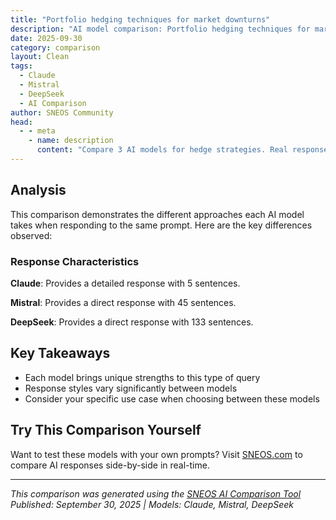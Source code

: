 ```yaml
---
title: "Portfolio hedging techniques for market downturns"
description: "AI model comparison: Portfolio hedging techniques for market downturns..."
date: 2025-09-30
category: comparison
layout: Clean
tags:
  - Claude
  - Mistral
  - DeepSeek
  - AI Comparison
author: SNEOS Community
head:
  - - meta
    - name: description
      content: "Compare 3 AI models for hedge strategies. Real responses from Claude, Mistral, DeepSeek with detailed analysis."
---
```


<ChatComparison
  title="Portfolio hedging techniques for market downturns"
  prompt="Portfolio hedging techniques for market downturns"
  :responses='{
    "Claude": "# Portfolio Hedging Techniques for Market Downturns\n\n## Traditional Hedging Strategies\n\n### **1. Portfolio Diversification**\n- **Asset Class Diversification**: Spread investments across stocks, bonds, commodities, and real estate\n- **Geographic Diversification**: Include international and emerging markets\n- **Sector Diversification**: Avoid concentration in any single industry\n- **Correlation Analysis**: Choose assets with low or negative correlations\n\n### **2. Bond Allocation**\n- **Government Bonds**: Treasury securities as safe havens\n- **TIPS**: Treasury Inflation-Protected Securities for inflation hedging\n- **High-Grade Corporate Bonds**: Investment-grade debt instruments\n- **Bond Laddering**: Staggered maturity dates for liquidity management\n\n### **3. Cash and Cash Equivalents**\n- **Money Market Funds**: Low-risk, liquid investments\n- **High-Yield Savings**: FDIC-insured accounts\n- **Short-Term CDs**: Capital preservation with modest returns\n- **Treasury Bills**: Government-backed short-term securities\n\n## Derivatives-Based Hedging\n\n### **Put Options**\n- **Portfolio Insurance**: Buy puts on individual holdings or index ETFs\n- **Protective Puts**: Long stock \u002B long put strategy\n- **Put Spreads**: Cost-effective downside protection with limited upside\n\n### **Volatility Hedging**\n- **VIX Options**: Profit from increased market volatility\n- **Volatility ETFs**: VXX, UVXY for direct volatility exposure\n- **Volatility Targeting**: Adjust portfolio based on volatility levels\n\n### **Short Selling and Inverse ETFs**\n- **Strategic Short Positions**: Hedge specific sector or market exposure\n- **Inverse ETFs**: SH (S\u0026P 500), PSQ (Nasdaq) for market hedging\n- **Leveraged Inverse ETFs**: Enhanced hedging for sophisticated investors\n\n## Alternative Investments\n\n### **Precious Metals**\n- **Gold**: Traditional inflation and crisis hedge\n- **Silver**: Industrial and precious metal hybrid\n- **Precious Metal ETFs**: GLD, SLV for easy exposure\n- **Physical vs. Paper**: Storage considerations\n\n### **Commodities**\n- **Energy**: Oil, natural gas futures or ETFs\n- **Agricultural**: Food commodities during inflationary periods\n- **Base Metals**: Copper, aluminum for industrial hedging\n- **Commodity Indexes**: Broad-based exposure through funds\n\n### **Real Estate**\n- **REITs**: Real Estate Investment Trusts for diversification\n- **Real Estate Crowdfunding**: Platform-based property investment\n- **Direct Property**: Physical real estate ownership\n- **Infrastructure**: Utilities, toll roads, essential services\n\n## Dynamic Hedging Strategies\n\n### **Tactical Asset Allocation**\n- **Market Timing**: Adjusting allocation based on market conditions\n- **Risk Parity**: Equal risk contribution from all asset classes\n- **Momentum Strategies**: Following market trends\n- **Mean Reversion**: Contrarian approaches during extremes\n\n### **Options Strategies**\n- **Collars**: Protective put \u002B covered call combination\n- **Straddles/Strangles**: Profit from high volatility\n- **Iron Condors**: Benefit from range-bound markets\n- **Calendar Spreads**: Time decay strategies\n\n## Risk Management Techniques\n\n### **Position Sizing**\n- **Kelly Criterion**: Optimal bet sizing formula\n- **Risk Per Trade**: Limit maximum loss per position\n- **Portfolio Heat**: Total risk exposure monitoring\n- **Correlation Adjustments**: Account for position interdependencies\n\n### **Stop-Loss Strategies**\n- **Technical Stops**: Based on chart patterns and support levels\n- **Volatility Stops**: ATR-based stop placement\n- **Time Stops**: Exit after predetermined holding period\n- **Trailing Stops**: Lock in profits while limiting losses\n\n### **Stress Testing**\n- **Scenario Analysis**: Model portfolio performance under various conditions\n- **Monte Carlo Simulation**: Statistical modeling of outcomes\n- **Historical Backtesting**: Test strategies against past market events\n- **Value at Risk (VaR)**: Quantify potential losses\n\n## Implementation Considerations\n\n### **Cost-Benefit Analysis**\n- **Hedge Ratios**: Optimal amount of hedging\n- **Cost of Protection**: Insurance premium vs. benefit\n- **Opportunity Cost**: Returns sacrificed for protection\n- **Time Decay**: Options premium erosion\n\n### **Timing and Duration**\n-",
    "Mistral": "Portfolio hedging techniques are strategies used to protect investments from market downturns. Here are some commonly used techniques:\n\n1. **Diversification**:\n   - **Asset Allocation**: Spread investments across different asset classes like stocks, bonds, real estate, and commodities.\n   - **Sector Diversification**: Ensure that your portfolio includes a mix of sectors such as technology, healthcare, consumer goods, and utilities.\n   - **Geographic Diversification**: Invest in different regions and countries to mitigate risks associated with any single market.\n\n2. **Defensive Stocks**:\n   - Invest in stocks of companies that provide essential goods and services, such as utilities, healthcare, and consumer staples. These sectors tend to be less affected by economic downturns.\n\n3. **Bonds**:\n   - **Government Bonds**: These are considered low-risk and can provide stability during market volatility.\n   - **Corporate Bonds**: High-quality corporate bonds can offer a steady income stream and are generally less volatile than stocks.\n\n4. **Options**:\n   - **Put Options**: Buying put options allows you to sell your stocks at a predetermined price, protecting against significant drops in value.\n   - **Call Options**: Selling call options can generate income, which can offset losses in other parts of the portfolio.\n\n5. **Futures**:\n   - **Index Futures**: Shorting index futures can hedge against a decline in the overall market.\n   - **Commodity Futures**: Investing in commodities like gold, which often rise during market downturns, can provide a hedge.\n\n6. **Inverse ETFs**:\n   - These ETFs are designed to move in the opposite direction of the market or a specific index, providing a hedge against market declines.\n\n7. **Cash and Cash Equivalents**:\n   - Holding a portion of your portfolio in cash or cash equivalents (e.g., money market funds) can provide liquidity and stability during market downturns.\n\n8. **Hedging with Derivatives**:\n   - **Swaps**: Interest rate swaps or currency swaps can be used to manage risk.\n   - **Forward Contracts**: These can be used to lock in prices for future transactions, reducing the impact of market volatility.\n\n9. **Alternative Investments**:\n   - **Real Estate**: Investing in real estate can provide a hedge against stock market volatility.\n   - **Private Equity**: These investments can offer diversification benefits and potentially higher returns.\n\n10. **Risk Management Tools**:\n    - **Stop-Loss Orders**: Automatically sell a security when it reaches a certain price, limiting potential losses.\n    - **Trailing Stop Orders**: Similar to stop-loss orders but adjust as the price of the security changes, providing a dynamic hedge.\n\n11. **Dollar-Cost Averaging**:\n    - Regularly investing fixed amounts of money, regardless of market conditions, can help smooth out the impact of market volatility over time.\n\n12. **Rebalancing**:\n    - Periodically adjusting the portfolio to maintain the desired asset allocation can help manage risk and ensure that the portfolio remains aligned with investment goals.\n\n13. **Insurance Products**:\n    - **Annuities**: These can provide a guaranteed income stream, which can be particularly useful during market downturns.\n    - **Life Insurance**: Some policies offer investment components that can provide a hedge against market risks.\n\n14. **Tactical Asset Allocation**:\n    - Adjusting the portfolio based on market conditions and economic indicators can help mitigate risks during downturns.\n\n15. **Algorithmic Trading**:\n    - Using algorithms to automatically execute trades based on predefined rules can help manage risk and respond quickly to market changes.\n\nImplementing these techniques requires a thorough understanding of the market and the specific risks associated with each strategy. It\u0027s often advisable to consult with a financial advisor to develop a tailored hedging strategy that aligns with your investment goals and risk tolerance.",
    "DeepSeek": "Of course. This is a critical topic for any serious investor. Portfolio hedging is the practice of implementing strategies to reduce potential losses during a market downturn, without necessarily sacrificing all the upside during a bull market.\n\nHere is a comprehensive guide to portfolio hedging techniques, broken down from simple to complex.\n\n### Core Philosophy of Hedging\nThe goal is **not to eliminate all risk** (which would also eliminate most returns), but to **manage risk and reduce the severity of drawdowns.** A well-hedged portfolio should be more resilient, allowing you to stay invested and avoid making panic-driven decisions.\n\n---\n\n### 1. Foundational \u0026 Asset Allocation Techniques\nThese are the first and most crucial lines of defense. They should be in place *before* you consider more complex tactics.\n\n#### **A. Diversification (The Cornerstone)**\nThis is your primary defense. The key is to own assets that don\u0027t move in perfect sync.\n*   **Across Asset Classes:** Stocks, Bonds, Real Estate (REITs), Commodities, Cash.\n*   **Across Geographies:** Domestic (e.g., U.S.), International Developed, Emerging Markets.\n*   **Across Sectors \u0026 Factors:** Technology, Healthcare, Consumer Staples, Utilities. Include a mix of Growth and Value stocks.\n\n\u003E **Why it Works in a Downturn:** During the 2008 crisis, while stocks plummeted, long-term government bonds rallied as investors fled to safety. In 2022, both stocks and bonds fell, highlighting the need for further diversification into assets like commodities, which performed well.\n\n#### **B. Strategic Cash Allocation**\nHolding a portion of your portfolio in cash or cash equivalents (like money market funds, T-bills) is a powerful, underrated hedge.\n*   **Provides Dry Powder:** Cash allows you to buy assets at discounted prices during a sell-off.\n*   **Reduces Portfolio Volatility:** Cash doesn\u0027t lose nominal value.\n*   **Psychological Safety:** Knowing you have a buffer can prevent emotional selling.\n\n#### **C. High-Quality Bonds**\nIn a \u0022flight-to-safety\u0022 scenario, investors often sell risky assets and buy high-quality government bonds (like U.S. Treasuries). This causes bond prices to rise, offsetting some equity losses.\n*   **Focus on Duration:** Longer-duration bonds are more sensitive to interest rate changes and typically provide a stronger hedge against equity risk. (Note: This can backfire in a rising rate environment, like 2022).\n\n---\n\n### 2. Defensive Equity Strategies\nThese involve adjusting the *type* of equities you own to be more resilient.\n\n#### **A. Defensive Equity Sectors**\nShift a portion of your equity allocation into sectors that are less sensitive to the economic cycle.\n*   **Consumer Staples** (e.g., Procter \u0026 Gamble, Coca-Cola): People still buy toothpaste and soda in a recession.\n*   **Utilities:** Essential services with regulated, predictable cash flows.\n*   **Healthcare:** People don\u0027t postpone critical medical treatments.\n*   **These sectors typically have lower \u0022beta,\u0022 meaning they are less volatile than the overall market.**\n\n#### **B. Low Volatility \u0026 Minimum Volatility Funds**\nInvest in ETFs or mutual funds that specifically target stocks with low historical volatility. These funds have been shown to outperform during bear markets while still capturing a significant portion of the upside.\n\n#### **C. Dividend Aristocrats / Quality Factors**\nCompanies with a long history of stable and growing dividends are often financially robust and can provide a income stream even when stock prices are falling. Focus on companies with strong balance sheets (low debt) and consistent earnings (\u0022Quality\u0022 factor).\n\n---\n\n### 3. Advanced \u0026 Derivatives-Based Techniques\nThese are more tactical, complex, and often involve direct costs. They are best used by sophisticated investors who understand the risks.\n\n#### **A. Put Options**\nThis is the most direct form of insurance against a market drop.\n*   **How it Works:** You buy a put option on a broad market index ETF (like the SPY or QQQ). A put option gives you the *right to sell* the ETF at a specific price (the \u0022strike price\u0022) by a certain date.\n*   **Scenario:** If the market falls below your strike price, the value of your put option increases, offsetting losses in your portfolio.\n*   **The Cost:** The premium you pay for the option is like an insurance premium. If the market doesn\u0027t fall (or rises), you lose the premium paid.\n\n\u003E **Variation: Collars.** Sell a call option to finance the purchase of a put option. This limits your upside but can create a \u0022zero-cost\u0022 hedge.\n\n#### **B. Inverse ETFs**\nThese ETFs are designed to move in the *opposite direction* of an index.\n*   **Example:** If the S\u0026P 500 falls 1%, an inverse S\u0026P 500 ETF should rise by approximately 1%.\n*   **Major Caveat:** Most inverse ETFs are designed for **short-term trading only** (daily rebalancing). Due to compounding effects, their long-term performance can deviate significantly from the inverse of the index\u0027s performance. They are generally not suitable as long-term hedges.\n\n#### **C. Tactical Asset Allocation \u0026 Trend Following**\nThis is a rules-based approach that moves to cash or defensive assets when market trends turn negative.\n*   **Method:** Using simple moving averages (e.g., the 200-day moving average). When the market price crosses below its 200-day average, you sell and move to cash. When it crosses back above, you reinvest.\n*   **Benefit:** Can help you avoid the worst of a major bear market.\n*   **Drawback:** Can lead to \u0022whipsaws\u0022 (frequent buying and selling) in a volatile, range-bound market, generating transaction costs and potential tax events.\n\n---\n\n### 4. Alternative \u0026 Non-Correlated Assets\nAdding assets that have a low or negative correlation to stocks can improve portfolio resilience.\n\n*   **Gold:** Historically seen as a store of value during times of market stress and inflation.\n*   **Managed Futures (CTA Funds):** These funds trade in futures markets across commodities, currencies, and bonds. They can profit from trends in either direction (up or down) and have historically performed well during equity bear markets.\n*   **Long/Short Equity Funds:** Hedge funds that go long on stocks they think will rise and short stocks they think will fall. The goal is to generate returns uncorrelated to the market direction.\n*   **Market-Neutral Strategies:** Aims to profit from the spread between long and short positions while having negligible exposure to the overall market.\n\n---\n\n### How to Implement a Hedge: A Practical Framework\n\n1.  **Start with the Foundation:** Ensure you have a truly diversified portfolio with an appropriate stock/bond/cash mix for your risk tolerance. **This is 80% of the battle.**\n2.  **Define Your Hedging Goal:**\n    *   Are you trying to protect against a **catastrophic crash** (e.g., \u003E20% drop)? \u2192 Consider buying **out-of-the-money put options**.\n    *   Are you trying to **reduce overall volatility**? \u2192 Increase your allocation to **bonds, cash, and defensive stocks**.\n    *   Are you a long-term investor who panics and sells? \u2192 Implement a simple **trend-following rule** to automate selling.\n3.  **Calculate the Cost:** Every hedge has a cost, either explicit (option premiums, fund fees) or implicit (opportunity cost of holding cash, reduced upside). Make sure the cost is justified by the protection gained.\n4.  **Keep it Simple:** Complexity is the enemy of execution. The more complex the hedge, the more likely it is to behave in unexpected ways.\n\n### Summary Table of Hedging Techniques\n\n| Technique | How it Works | Pros | Cons | Best For |\n| :--- | :--- | :--- | :--- | :--- |\n| **Diversification** | Holds non-correlated assets. | Foundation of all investing; reduces risk without capping upside. | Doesn\u0027t prevent losses; all assets can fall together. | Every investor. |\n| **Cash \u0026 Bonds** | Safe-haven assets. | Simple; provides buying power; bonds often rally when stocks fall. | Low returns; bonds can fall if rates rise. | Conservative, long-term investors. |\n| **Defensive Sectors** | Invests in recession-resistant stocks. | Still participates in market upside. | May underperform in strong bull markets. | Equity-heavy investors seeking stability. |\n| **Put Options** | Insurance policy that pays out if market falls. | Direct protection; defines maximum loss; high leverage. | Ongoing cost (premium); expires worthless if no crash. | Tactical protection against a specific feared event. |\n| **Inverse ETFs** | Moves inversely to an index. | Easy to implement; no options complexity. | High tracking error over time; not for long-term holds. | **Short-term, tactical bets only.** |\n| **Trend Following** | Sells when trend is negative. | Systematic; avoids emotional decisions; can capture long-term trends. | Can whipsaw; generates taxes; can miss initial rebound. | Disciplined investors seeking to avoid major drawdowns. |\n\n**Final Warning:** Hedging is a sophisticated skill. It\u0027s easy to over-complicate and overpay for protection. **Start with a solid, diversified asset allocation.** Only then, if you have a specific concern and understand the tools, should you consider layering on more advanced hedging techniques. For most investors, a well-balanced portfolio with periodic rebalancing is the most effective and sustainable long-term strategy."
  }'
  published-date="14:02"
/>

## Analysis

This comparison demonstrates the different approaches each AI model takes when responding to the same prompt. Here are the key differences observed:

### Response Characteristics

**Claude**: Provides a detailed response with 5 sentences. 

**Mistral**: Provides a direct response with 45 sentences. 

**DeepSeek**: Provides a direct response with 133 sentences. 

## Key Takeaways

- Each model brings unique strengths to this type of query
- Response styles vary significantly between models
- Consider your specific use case when choosing between these models

## Try This Comparison Yourself

Want to test these models with your own prompts? Visit [SNEOS.com](https://sneos.com) to compare AI responses side-by-side in real-time.

---

*This comparison was generated using the [SNEOS AI Comparison Tool](https://sneos.com)*
*Published: September 30, 2025 | Models: Claude, Mistral, DeepSeek*
